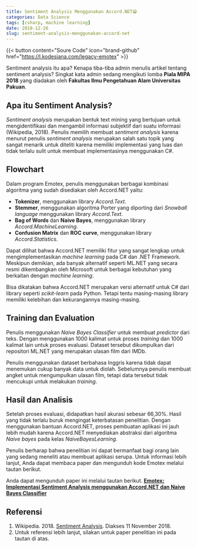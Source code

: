 ```yaml
---
title: Sentiment Analysis Menggunakan Accord.NET😁
categories: Data Science
tags: [csharp, machine learning]
date: 2018-12-26
slug: sentiment-analysis-menggunakan-accord-net
---
```


{{< button content="Soure Code" icon="brand-github" href="https://l.kodesiana.com/legacy-emotex" >}}

Sentiment analysis itu apa? Kenapa tiba-tiba admin menulis artikel tentang sentiment analysis? Singkat kata admin sedang
mengikuti lomba **Piala MIPA 2018** yang diadakan oleh **Fakultas Ilmu Pengetahuan Alam Universitas Pakuan**.

## Apa itu Sentiment Analysis?

*Sentiment analysis* merupakan bentuk text mining yang bertujuan untuk mengidentifikasi dan mengambil informasi
subjektif dari suatu informasi (Wikipedia, 2018). Penulis memilih membuat *sentiment analysis* karena menurut penulis
*sentiment analysis* merupakan salah satu topik yang sangat menarik untuk diteliti karena memiliki implementasi yang
luas dan tidak terlalu sulit untuk membuat implementasinya menggunakan C#.

## Flowchart

Dalam program Emotex, penulis menggunakan berbagai kombinasi algoritma yang sudah disediakan oleh Accord.NET yaitu:

- **Tokenizer**, menggunakan library *Accord.Text*.
- **Stemmer**, menggunakan algoritma Porter yang diporting dari *Snowball language* menggunakan library *Accord.Text*.
- **Bag of Words** dan **Naive Bayes**, menggunakan library *Accord.MachineLearning*.
- **Confusion Matrix** dan **ROC curve**, menggunakan library *Accord.Statistics*.

Dapat dilihat bahwa Accord.NET memiliki fitur yang sangat lengkap untuk mengimplementasikan *machine learning* pada C#
dan .NET Framework. Meskipun demikian, ada banyak alternatif seperti ML.NET yang secara resmi dikembangkan oleh
Microsoft untuk berbagai kebutuhan yang berkaitan dengan *machine learning*.

Bisa dikatakan bahwa Accord.NET merupakan versi alternatif untuk C# dari library seperti *scikit-learn* pada Python.
Tetapi tentu masing-masing library memiliki kelebihan dan kekurangannya masing-masing.

## Training dan Evaluation

Penulis menggunakan *Naive Bayes Classifier* untuk membuat *predictor* dari teks. Dengan menggunakan 1000 kalimat untuk
proses *training* dan 1000 kalimat lain untuk proses evaluasi. Dataset tersebut dikumpulkan dari repositori ML.NET yang
merupakan ulasan film dari IMDb.

Penulis menggunakan dataset berbahasa Inggris karena tidak dapat menemukan cukup banyak data untuk diolah. Sebelumnya
penulis membuat angket untuk mengumpulkan ulasan film, tetapi data tersebut tidak mencukupi untuk melakukan *training*.

## Hasil dan Analisis

Setelah proses evaluasi, didapatkan hasil akurasi sebesar 66,30%. Hasil yang tidak terlalu buruk mengingat keterbatasan
penelitian. Dengan menggunakan bantuan Accord.NET, proses pembuatan aplikasi ini jauh lebih mudah karena Accord.NET
menyediakan abstraksi dari algoritma *Naive bayes* pada kelas *NaiveBayesLearning*.

Penulis berharap bahwa penelitian ini dapat bermanfaat bagi orang lain yang sedang meneliti atau membuat aplikasi
serupa. Untuk informasi lebih lanjut, Anda dapat membaca paper dan mengunduh kode Emotex melalui tautan berikut.

Anda dapat mengunduh paper ini melalui tautan berikut.
[**Emotex: Implementasi Sentiment Analysis menggunakan Accord.NET dan Naive Bayes Classifier**](https://www.researchgate.net/publication/347485448_Emotex_Implementasi_Sentiment_Analysis_menggunakan_AccordNET_dan_Naive_Bayes_Classifier)

## Referensi

1. Wikipedia. 2018. [Sentiment Analysis](https://en.wikipedia.org/wiki/Sentiment_analysis). Diakses 11 November 2018.
2. Untuk referensi lebih lanjut, silakan untuk paper penelitian ini pada tautan di atas.
